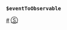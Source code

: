 ### <a id="rx"></a>`$eventToObservable`
<a href="#rx">#</a> [&#x24C8;](https://github.com/Reactive-Extensions/rx.angular.js/blob/master/src/factory.js#L1-L6 "View in source")

[](http://jsbin.com/borotu/1/embed?js,output)